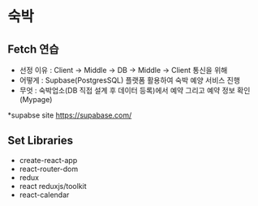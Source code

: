 # 숙박
## Fetch 연습
- 선정 이유 : Client -> Middle -> DB -> Middle -> Client 통신을 위해
- 어떻게 : Supbase(PostgresSQL) 플랫폼 활용하여 숙박 예양 서비스 진행
- 무엇 : 숙박업소(DB 직접 설계 후 데이터 등록)에서 예약 그리고 예약 정보 확인(Mypage)


*supabse site
https://supabase.com/

## Set Libraries
 - create-react-app
 - react-router-dom
 - redux
 - react reduxjs/toolkit
 - react-calendar

